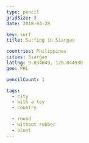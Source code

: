```yaml
---
type: pencil
gridSize: 3
date: 2018-04-28

key: surf
title: Surfing in Siargao

countries: Philippines
cities: Siargao
latlng: 9.834049, 126.044930
geo: PHL

pencilCount: 1

tags:
  - city
  - with a toy
  - country

  - round
  - without rubber
  - blunt
---
```


